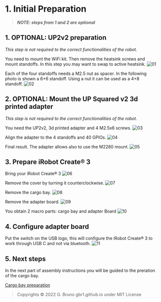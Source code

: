 # 1. Initial Preparation

> ***NOTE: steps from 1 and 2 are optional***

## 1. OPTIONAL: UP2v2 preparation
_This step is not required to the correct functionalities of the robot._

You need to mount the WiFi kit. Then remove the heatsink screws and mount standoffs.
In this step you may want to swap to active heatsink.
![01](./images/upcreate3_assembly_00001.jpeg)


Each of the four standoffs needs a M2.5 nut as spacer.
In the following photo is shown a 6+6 standoff. Using a nut it can be used as a 4+8 standoff.
![02](./images/upcreate3_assembly_00002.jpeg)


## 2. OPTIONAL: Mount the UP Squared v2 3d printed adapter 

_This step is not required to the correct functionalities of the robot._

You need the UP2v2, 3d printed adapter and 4 M2.5x6 screws.
![03](./images/upcreate3_assembly_00003.jpeg)

Align the adapter to the 4 standoffs and 40 GPIOs.
![04](./images/upcreate3_assembly_00004.jpeg)

Final result. The adapter allows also to use the M2280 mount.
![05](./images/upcreate3_assembly_00005.jpeg)


## 3. Prepare iRobot Create® 3

Bring your iRobot Create® 3
![06](./images/upcreate3_assembly_00006.jpeg)

Remove the cover by turning it counterclockwise.
![07](./images/upcreate3_assembly_00007.jpeg)

Remove the cargo bay.
![08](./images/upcreate3_assembly_00008.jpeg)

Remove the adapter board.
![09](./images/upcreate3_assembly_00009.jpeg)

You obtain 2 macro parts: cargo bay and adapter Board
![10](./images/upcreate3_assembly_00010.jpeg)

## 4. Configure adapter board

Put the switch on the USB logo, this will configure the iRobot Create® 3 to work through USB C and not via bluetooth.
![11](./images/upcreate3_assembly_00011.jpeg)

## 5. Next steps

In the next part of assembly instructions you will be guided to the preration of the cargo bay.

[Cargo bay preparation](02_cargo_bay.md)

>Copyrights © 2022 G. Bruno gbr1.github.io under MIT License
